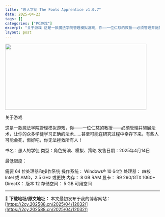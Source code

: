 ```yaml
---
title: "愚人学徒 The Fools Apprentice v1.0.7"
date: 2025-04-23
tags: []
categories: ["PC游戏"]
excerpt: "关于游戏 这是一款魔法学院管理模拟游戏，你——一位仁慈的教授——必须管理并施展法术，让你的众多学徒学习正确的法术……甚至可能在研究过程中幸存下来。有些人可能会死，但好吧，你无法拯救所有人！ 书名：愚人的学徒 类型：角色扮演、模拟、策略 发售日期：2025年4月14日 最低限度： 需要 64 位处理器&hellip;"
layout: post
---
```


<img class="aligncenter size-full wp-image-12029" src="https://2cy.202588.cn/wp-content/uploads/2025/04/2025042313350656.webp" alt="" width="460" height="215" />

关于游戏

这是一款魔法学院管理模拟游戏，你——一位仁慈的教授——必须管理并施展法术，让你的众多学徒学习正确的法术……甚至可能在研究过程中幸存下来。有些人可能会死，但好吧，你无法拯救所有人！

书名：愚人的学徒
类型：角色扮演、模拟、策略
发售日期：2025年4月14日

最低限度：

需要 64 位处理器和操作系统
操作系统： Windows® 10 64位
处理器： 四核 Intel 或 AMD，2.5 GHz 或更快
内存： 8 GB RAM
显卡： R9 290/GTX 1060+
DirectX： 版本 12
存储空间： 5 GB 可用空间

---
📖 **下载地址/原文地址：** 本文最初发布于我的博客网站：[https://2cy.202588.cn/2025/04/12032/](https://2cy.202588.cn/2025/04/12032/)
